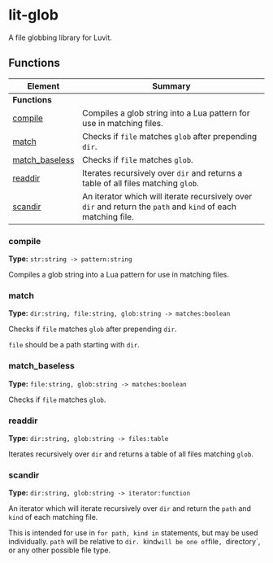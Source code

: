 # lit-glob

A file globbing library for Luvit.
## Functions



| Element | Summary |
|---------|---------|
| **Functions** |  |
| [compile](#compile) | Compiles a glob string into a Lua pattern for use in matching files. |
| [match](#match) | Checks if `file` matches `glob` after prepending `dir`. |
| [match_baseless](#match_baseless) | Checks if `file` matches `glob`. |
| [readdir](#readdir) | Iterates recursively over `dir` and returns a table of all files matching `glob`. |
| [scandir](#scandir) | An iterator which will iterate recursively over `dir` and return the `path` and `kind` of each matching file. |

### compile

**Type:** `str:string -> pattern:string`  

Compiles a glob string into a Lua pattern for use in matching files.



### match

**Type:** `dir:string, file:string, glob:string -> matches:boolean`  

Checks if `file` matches `glob` after prepending `dir`.

`file` should be a path starting with `dir`.

### match_baseless

**Type:** `file:string, glob:string -> matches:boolean`  

Checks if `file` matches `glob`.



### readdir

**Type:** `dir:string, glob:string -> files:table`  

Iterates recursively over `dir` and returns a table of all files matching `glob`.



### scandir

**Type:** `dir:string, glob:string -> iterator:function`  

An iterator which will iterate recursively over `dir` and return the `path` and `kind` of each matching file.

This is intended for use in `for path, kind in` statements, but may be used individually.
`path` will be relative to `dir.
`kind` will be one of `file`, `directory`, or any other possible file type.
